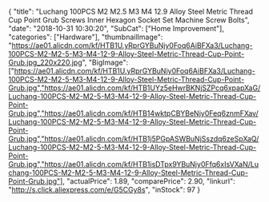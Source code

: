 {
	"title": "Luchang 100PCS M2 M2.5 M3 M4 12.9 Alloy Steel Metric Thread Cup Point Grub Screws Inner Hexagon Socket Set Machine Screw Bolts",
	"date": "2018-10-31 10:30:20",
	"SubCat": ["Home Improvement"],
	"categories": ["Hardware"],
	"thumbnailImage": "https://ae01.alicdn.com/kf/HTB1U.yRprGYBuNjy0Foq6AiBFXa3/Luchang-100PCS-M2-M2-5-M3-M4-12-9-Alloy-Steel-Metric-Thread-Cup-Point-Grub.jpg_220x220.jpg",
	"BigImage": ["https://ae01.alicdn.com/kf/HTB1U.yRprGYBuNjy0Foq6AiBFXa3/Luchang-100PCS-M2-M2-5-M3-M4-12-9-Alloy-Steel-Metric-Thread-Cup-Point-Grub.jpg","https://ae01.alicdn.com/kf/HTB1UYz5eHwrBKNjSZPcq6xpapXaG/Luchang-100PCS-M2-M2-5-M3-M4-12-9-Alloy-Steel-Metric-Thread-Cup-Point-Grub.jpg","https://ae01.alicdn.com/kf/HTB14wktpCBYBeNjy0Feq6znmFXav/Luchang-100PCS-M2-M2-5-M3-M4-12-9-Alloy-Steel-Metric-Thread-Cup-Point-Grub.jpg","https://ae01.alicdn.com/kf/HTB1j5PGpASWBuNjSszdq6zeSpXaQ/Luchang-100PCS-M2-M2-5-M3-M4-12-9-Alloy-Steel-Metric-Thread-Cup-Point-Grub.jpg","https://ae01.alicdn.com/kf/HTB1isDTpx9YBuNjy0Ffq6xIsVXaN/Luchang-100PCS-M2-M2-5-M3-M4-12-9-Alloy-Steel-Metric-Thread-Cup-Point-Grub.jpg"],
	"actualPrice": 1.89,
	"comparePrice": 2.90,
	"linkurl": "http://s.click.aliexpress.com/e/G5CGy8s",
	"inStock": 97
}
